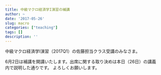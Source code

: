 ```yaml
---
title: 中級マクロ経済学I演習の補講
author: ~
date: '2017-05-26'
slug: macro
categories: ["teaching"]
tags: []
description: ''
---
```


中級マクロ経済学I演習（2017Q1）の佐藤担当クラス受講のみなさま。

6月2日は補講を開講いたします。出席に関する取り決めは本日（26日）の講義内で説明した通りです。
よろしくお願いします。

